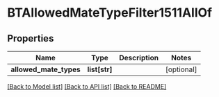 # BTAllowedMateTypeFilter1511AllOf

## Properties
Name | Type | Description | Notes
------------ | ------------- | ------------- | -------------
**allowed_mate_types** | **list[str]** |  | [optional] 

[[Back to Model list]](../README.md#documentation-for-models) [[Back to API list]](../README.md#documentation-for-api-endpoints) [[Back to README]](../README.md)


